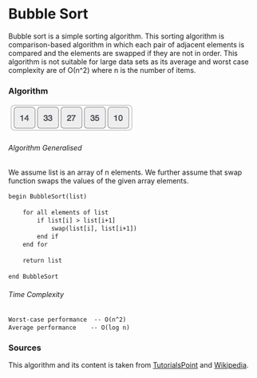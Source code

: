 # Bubble Sort
Bubble sort is a simple sorting algorithm. This sorting algorithm is comparison-based algorithm in which each pair of adjacent elements is compared and the elements are swapped if they are not in order.
This algorithm is not suitable for large data sets as its average and worst case complexity are of Ο(n^2) where n is the number of items.

### Algorithm
![alt tag](images\bubblesort.gif)

###### Algorithm Generalised

We assume list is an array of n elements. We further assume that swap function swaps the values of the given array elements.

    begin BubbleSort(list)

        for all elements of list
	        if list[i] > list[i+1]
		        swap(list[i], list[i+1])
	        end if
        end for

        return list

    end BubbleSort


###### Time Complexity
    Worst-case performance	-- O(n^2)
    Average performance	   -- O(log n)

### Sources
This algorithm and its content is taken from [TutorialsPoint](https://www.tutorialspoint.com/data_structures_algorithms/bubble_sort_algorithm.htm) and [Wikipedia](https://en.wikipedia.org/wiki/Bubble_sort).
